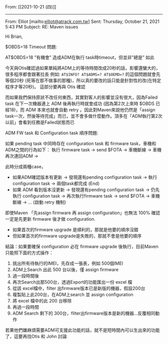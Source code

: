 From: [[2021-10-21 (四)]]

---


From: Elliot [mailto:elliot@atrack.com.tw] 
Sent: Thursday, October 21, 2021 5:43 PM
Subject: RE: Maven issues

Hi Brian, 

$OBDS=18 Timeout 問題:

AT$OBDS=18 ”有機會” 造成ADM在執行 task時timeout，但並非”總是” 如此

今天與Otis確認過如果單純將ADM上的等待時間改成20秒的話，影響還蠻大的，很多程序都會跟著拉長
例如: `AT$INFO? AT$ADMS=? AT$OEMD=?` 的這個問題就會先等個20秒 (死等在那不做事的那種)，所以真的要改的話只能是針對性的改(在特定程序才等20秒)。
這部分要再與 Otis 確認

而如果我們保持原狀不改任何東西，其實對客人的影響並沒有很大，因為Failed task 在下一次機器連上 ADM 後再執行時就會成功 (因為第2次上來時 $OBDS 已經18)，而 ADM 本來也就會自動 retry 。因此對Maven來說他仍然是「assign task一次，然後等待完成」而已，並不會多做什麼動作。頂多在「ADM執行第2次以前」會看到任務是Failed狀態而已

ADM FW task 和 Configuration task 順序問題:

如果 pending task 中同時存在 configuration task 和 firmware task，車機和ADM之間的行為如下：
執行 firmware task → send $FOTA → 車機斷線 → 車機再次連回ADM → 

此時分成兩種case，
 - 如果ADM確認版本有更新 → 發現還有pending configuration task → 執行 configuration task → 兩個task都完成 (End)
 - 如果 ADM 看到版本沒更新 → 發現還有pending configuration task → 仍先執行 configuration task → 再次執行firmware task → send $FOTA → 車機斷線 → … (啟動 retry 機制)

即使Maven 「先assign firmware 再 assign configuration」也無法 100% 確認一定是先更新 firmware 後才做 configuration.
 - 如果首次的firmware upgrade 是順利的，那就是他要的順序沒錯
 - 但如果首次的firmware upgrade是失敗的，那就不會是他要的順序

結論：如果要確保 configuration 必在 firmware upgrade 後執行，目前Maven只能照下面的方式操作：
1.  挑出所有待執行的IMEI，先存成一張表，例如 500個IMEI
2.  ADM上Search 出此 500 台以後，僅 assign firmware 
3.  過一段時間後
4.  再次Search出那500台，透過Export的功能匯出一份 excel 檔
5.  從該 excel檔中，filter 出firmware版本已是新版的機器，假設200台
6.  複製貼上此200台，在ADM上search 並 assign configuration
7.  將 excel 檔中的此 200 台移除
8.  再過一段時間
9.  ADM Search 剩下的 300台，filter出firmware版本是新的機器…反覆相同動作

若果他們嫌麻煩需要ADM可支援此功能的話，就不是短時間內可以生出來的功能了，這要再找Otis 和 John 討論
